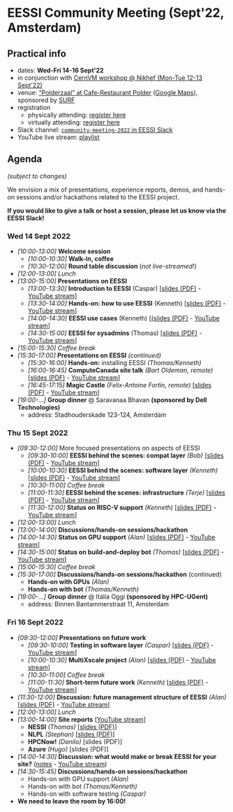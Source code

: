 # EESSI Community Meeting (Sept'22, Amsterdam)

## Practical info

- dates: **Wed-Fri 14-16 Sept'22**
- in conjunction with [CernVM workshop @ Nikhef (Mon-Tue 12-13 Sept'22)](https://indico.cern.ch/event/1079490)
- venue: ["Polderzaal" at Cafe-Restaurant Polder](https://www.cafe-restaurantpolder.nl/) ([Google
  Maps](https://www.google.nl/maps/place/Science+Park+201,+1098+XH+Amsterdam/@52.3546615,4.9504205,17z/data=!3m1!4b1!4m5!3m4!1s0x47c60944a3e28c25:0xf450971b8bdeea2d!8m2!3d52.3546582!4d4.9526092?hl=nl&shorturl=1)), sponsored by [SURF](https://www.surf.nl/en/research-ict/compute-services)
- registration
    - physically attending: [register here](https://events.surf.nl/kort14/open/b53c4d85-65a7-4ed7-a2cf-8a2d1d3556ea?culture=en-US)
    - virtually attending: [register here](https://events.surf.nl/kort4/open/d80bb791-2a2c-4745-a9dc-d0ed4f05117c?culture=en-US)
- Slack channel: [``community-meeting-2022`` in EESSI Slack](https://eessi-hpc.slack.com/archives/C0417F3JNLS)
- YouTube live stream: [playlist](https://www.youtube.com/playlist?list=PL6_PkP_6pUtb7_tovj1V__y4ii_AjhroJ)

## Agenda

*(subject to changes)*

We envision a mix of presentations, experience reports, demos, and hands-on sessions and/or hackathons related to the EESSI project.

**If you would like to give a talk or host a session, please let us know via the EESSI Slack!**

### Wed 14 Sept 2022

- *[10:00-13:00]* **Welcome session**
    - *[10:00-10:30]* **Walk-in, coffee**
    - *[10:30-12:00]* **Round table discussion** (*not live-streamed!*)
- *[12:00-13:00] Lunch*
- *[13:00-15:00]* **Presentations on EESSI**
    - *[13:00-13:30]* **Introduction to EESSI** (Caspar) [[slides (PDF)](2022-09-amsterdam/EESSI-community-meeting-2022.09-001-introduction-to-EESSI.pdf) - [YouTube stream](https://www.youtube.com/watch?v=XEqb4CWWK4A)]
    - *[13:30-14:00]* **Hands-on: how to use EESSI** (Kenneth) [[slides (PDF)](2022-09-amsterdam/EESSI-community-meeting-2022.09-002-Hands-on-How-to-use-EESSI.pdf) - [YouTube stream](https://www.youtube.com/watch?v=dnaFBmzwXzA)]
    - *[14:00-14:30]* **EESSI use cases** (Kenneth) [[(slides (PDF)](2022-09-amsterdam/EESSI-community-meeting-2022.09-003-EESSI-use-cases.pdf) - [YouTube stream](https://www.youtube.com/watch?v=SHqj0a3cfdg)]
    - *[14:30-15:00]* **EESSI for sysadmins** (Thomas) [[slides (PDF)](2022-09-amsterdam/EESSI-community-meeting-2022.09-004-EESSI-for-sysadmins.pdf) - [YouTube stream](https://www.youtube.com/watch?v=Fuykj4MRJno)]
- *[15:00-15:30] Coffee break*
- *[15:30-17:00]* **Presentations on EESSI** *(continued)*
    - *[15:30-16:00]* **Hands-on:** installing EESSI *(Thomas/Kenneth)*
    - *[16:00-16:45]* **ComputeCanada site talk** *(Bart Oldeman, remote)* [[slides (PDF)](2022-09-amsterdam/EESSI-community-meeting-2022.09-006-ComputeCanada.pdf) - [YouTube stream](https://www.youtube.com/watch?v=VQ6Y5dHr0mw)]
    - *[16:45-17:15]* **Magic Castle** *(Felix-Antoine Fortin, remote)* [[slides (PDF)](2022-09-amsterdam/EESSI-community-meeting-2022.09-007-Magic-Castle.pdf) - [YouTube stream](https://www.youtube.com/watch?v=XGnxbIHJLmw)]
- *[19:00-...]* **Group dinner** @ Saravanaa Bhavan **(sponsored by Dell Technologies)**
    - address: Stadhouderskade 123-124, Amsterdam

### Thu 15 Sept 2022

- *[09:30-12:00]* More focused presentations on aspects of EESSI
    - *[09:30-10:00]* **EESSI behind the scenes: compat layer** *(Bob)* [[slides (PDF)](2022-09-amsterdam/EESSI-community-meeting-2022.09-010-EESSI-behind-the-scenes-compat-layer.pdf) - [YouTube stream](https://www.youtube.com/watch?v=QTeIGww88hc)]
    - *[10:00-10:30]* **EESSI behind the scenes: software layer** *(Kenneth)* [[slides (PDF)](2022-09-amsterdam/EESSI-community-meeting-2022.09-011-EESSI-behind-the-scenes-software-layer.pdf) - [YouTube stream](https://www.youtube.com/watch?v=ZAwrJDev4r4)]
    - *[10:30-11:00] Coffee break*
    - *[11:00-11:30]* **EESSI behind the scenes: infrastructure** *(Terje)* [[slides (PDF)](2022-09-amsterdam/EESSI-community-meeting-2022.09-012-infrastructure.pdf) - [YouTube stream](https://www.youtube.com/watch?v=IweNoWUxFGQ)]
    - *[11:30-12:00]* **Status on RISC-V support** *(Kenneth)* [[slides (PDF)](2022-09-amsterdam/EESSI-community-meeting-2022.09-013-RISC-V-support.pdf) - [YouTube stream](https://www.youtube.com/watch?v=havsV_jxJjw)]
- *[12:00-13:00] Lunch*
- *[13:00-14:00]* **Discussions/hands-on sessions/hackathon**
- *[14:00-14:30]* **Status on GPU support** *(Alan)* [[slides (PDF)](2022-09-amsterdam/EESSI-community-meeting-2022.09-014-GPU-support.pdf) - [YouTube stream](https://www.youtube.com/watch?v=1pr2OwZIWVU)]
- *[14:30-15:00]* **Status on build-and-deploy bot** *(Thomas)* [[slides (PDF)](2022-09-amsterdam/EESSI-community-meeting-2022.09-015-status-build-deploy-bot.pdf) - [YouTube stream](https://www.youtube.com/watch?v=c53kjdSDlSo)]
- *[15:00-15:30] Coffee break*
- *[15:30-17:00]* **Discussions/hands-on sessions/hackathon** (continued)
    - **Hands-on with GPUs** *(Alan)*
    - **Hands-on with bot** *(Thomas/Kenneth)*
- *[19:00-...]* **Group dinner** @ Italia Oggi **(sponsored by HPC-UGent)**
    - address: Binnen Bantammerstraat 11, Amsterdam

### Fri 16 Sept 2022

- *[09:30-12:00]* **Presentations on future work**
    - *[09:30-10:00]* **Testing in software layer** *(Caspar)* [[slides (PDF)](2022-09-amsterdam/EESSI-community-meeting-2022.09-020-software-testing.pdf) - [YouTube stream](https://youtu.be/EsK2ACW4pek?list=PL6_PkP_6pUtb7_tovj1V__y4ii_AjhroJ)]
    - *[10:00-10:30]* **MultiXscale project** *(Alan)* [[slides (PDF)](2022-09-amsterdam/EESSI-community-meeting-2022.09-021-MultiXscale.pdf) - [YouTube stream](https://youtu.be/xWt35V4XXQo?list=PL6_PkP_6pUtb7_tovj1V__y4ii_AjhroJ)]
    - *[10:30-11:00] Coffee break*
    - *[11:00-11:30]* **Short-term future work** *(Kenneth)* [[slides (PDF)](2022-09-amsterdam/EESSI-community-meeting-2022.09-022-short-term-future-work.pdf) - [YouTube stream](https://youtu.be/tVhYGz9wrD8?list=PL6_PkP_6pUtb7_tovj1V__y4ii_AjhroJ)]
- *[11:30-12:00]* **Discussion: future management structure of EESSI** *(Alan)* [[slides (PDF)](2022-09-amsterdam/EESSI-community-meeting-2022.09-023-management-structure.pdf) - [YouTube stream](https://youtu.be/1TP8ZHr31Yg?list=PL6_PkP_6pUtb7_tovj1V__y4ii_AjhroJ)]
- *[12:00-13:00] Lunch*
- *[13:00-14:00]* **Site reports** [[YouTube stream](https://youtu.be/c3Smw-54aqI?list=PL6_PkP_6pUtb7_tovj1V__y4ii_AjhroJ)]
    - **NESSI** *(Thomas)* [[slides (PDF)](2022-09-amsterdam/EESSI-community-meeting-2022.09-024-NESSI.pdf)]
    - **NLPL** *(Stephan)* [[slides (PDF)](2022-09-amsterdam/EESSI-community-meeting-2022.09-025-site-talks-NLPL.pdf)]
    - **HPCNow!** *(Danilo)* [slides (PDF)]
    - **Azure** *(Hugo)* [slides (PDF)]
- *[14:00-14:30]* **Discussion: what would make or break EESSI for your site?** ([notes](https://hackmd.io/@EESSI/SJe8CkMZs) - [YouTube stream](https://youtu.be/BZHyPcPnwdI?list=PL6_PkP_6pUtb7_tovj1V__y4ii_AjhroJ))
- *[14:30-15:45]* **Discussions/hands-on sessions/hackathon**
    - Hands-on with GPU support *(Alan)*
    - Hands-on with bot *(Thomas/Kenneth)*
    - Hands-on with software testing *(Caspar)*
- **We need to leave the room by 16:00!**
